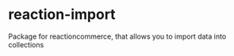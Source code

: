 reaction-import
===============

Package for reactioncommerce, that allows you to import data into collections
